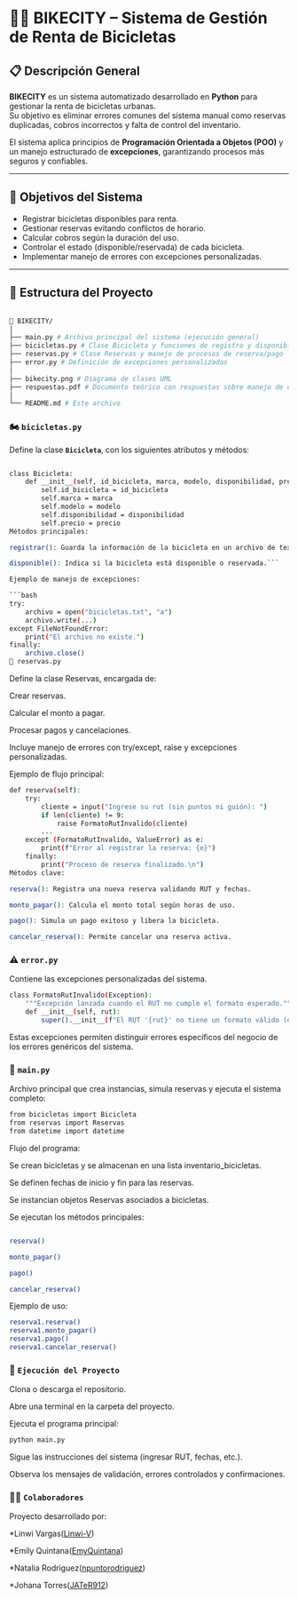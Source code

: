 # 🚴‍♂️ BIKECITY – Sistema de Gestión de Renta de Bicicletas

## 📋 Descripción General

**BIKECITY** es un sistema automatizado desarrollado en **Python** para gestionar la renta de bicicletas urbanas.  
Su objetivo es eliminar errores comunes del sistema manual como reservas duplicadas, cobros incorrectos y falta de control del inventario.

El sistema aplica principios de **Programación Orientada a Objetos (POO)** y un manejo estructurado de **excepciones**, garantizando procesos más seguros y confiables.

---

## 🎯 Objetivos del Sistema

- Registrar bicicletas disponibles para renta.  
- Gestionar reservas evitando conflictos de horario.  
- Calcular cobros según la duración del uso.  
- Controlar el estado (disponible/reservada) de cada bicicleta.  
- Implementar manejo de errores con excepciones personalizadas.  

---

## 🧩 Estructura del Proyecto

```bash

📁 BIKECITY/
│
├── main.py # Archivo principal del sistema (ejecución general)
├── bicicletas.py # Clase Bicicleta y funciones de registro y disponibilidad
├── reservas.py # Clase Reservas y manejo de procesos de reserva/pago
├── error.py # Definición de excepciones personalizadas
│
├── bikecity.png # Diagrama de clases UML
├── respuestas.pdf # Documento teórico con respuestas sobre manejo de excepciones
│
└── README.md # Este archivo
```


### 🏍️ `bicicletas.py`

Define la clase **`Bicicleta`**, con los siguientes atributos y métodos:

```bash

class Bicicleta:
    def __init__(self, id_bicicleta, marca, modelo, disponibilidad, precio):
        self.id_bicicleta = id_bicicleta
        self.marca = marca
        self.modelo = modelo
        self.disponibilidad = disponibilidad
        self.precio = precio
Métodos principales:

registrar(): Guarda la información de la bicicleta en un archivo de texto (bicicletas.txt), usando try/except/finally para manejar errores de archivo.

disponible(): Indica si la bicicleta está disponible o reservada.```

Ejemplo de manejo de excepciones:

```bash
try:
    archivo = open("bicicletas.txt", "a")
    archivo.write(...)
except FileNotFoundError:
    print("El archivo no existe.")
finally:
    archivo.close()
📅 reservas.py
```
Define la clase Reservas, encargada de:

Crear reservas.

Calcular el monto a pagar.

Procesar pagos y cancelaciones.

Incluye manejo de errores con try/except, raise y excepciones personalizadas.

Ejemplo de flujo principal:

```bash
def reserva(self):
    try:
        cliente = input("Ingrese su rut (sin puntos ni guión): ")
        if len(cliente) != 9:
            raise FormatoRutInvalido(cliente)
        ...
    except (FormatoRutInvalido, ValueError) as e:
        print(f"Error al registrar la reserva: {e}")
    finally:
        print("Proceso de reserva finalizado.\n")
Métodos clave:

reserva(): Registra una nueva reserva validando RUT y fechas.

monto_pagar(): Calcula el monto total según horas de uso.

pago(): Simula un pago exitoso y libera la bicicleta.

cancelar_reserva(): Permite cancelar una reserva activa.
```

### ⚠️ `error.py`

Contiene las excepciones personalizadas del sistema.

```bash
class FormatoRutInvalido(Exception):
    """Excepción lanzada cuando el RUT no cumple el formato esperado."""
    def __init__(self, rut):
        super().__init__(f"El RUT '{rut}' no tiene un formato válido (debe tener 9 caracteres).")
```
Estas excepciones permiten distinguir errores específicos del negocio de los errores genéricos del sistema.

### 🚀 `main.py`

Archivo principal que crea instancias, simula reservas y ejecuta el sistema completo:

```bash
from bicicletas import Bicicleta
from reservas import Reservas    
from datetime import datetime
```
Flujo del programa:

Se crean bicicletas y se almacenan en una lista inventario_bicicletas.

Se definen fechas de inicio y fin para las reservas.

Se instancian objetos Reservas asociados a bicicletas.

Se ejecutan los métodos principales:

```bash

reserva()

monto_pagar()

pago()

cancelar_reserva()
```

Ejemplo de uso:

```bash
reserva1.reserva()
reserva1.monto_pagar()
reserva1.pago()
reserva1.cancelar_reserva()
```

### 🧪 `Ejecución del Proyecto`

Clona o descarga el repositorio.

Abre una terminal en la carpeta del proyecto.

Ejecuta el programa principal:

```bash
python main.py
```
Sigue las instrucciones del sistema (ingresar RUT, fechas, etc.).

Observa los mensajes de validación, errores controlados y confirmaciones.

### 👨‍💻 `Colaboradores`

Proyecto desarrollado por:

*Linwi Vargas([Linwi-V](https://github.com/Linwi-V))

*Emily Quintana([EmyQuintana](https://github.com/EmyQuintana))

*Natalia Rodriguez([npuntorodriguez](https://github.com/npuntorodriguez))

*Johana Torres([JATeR912](https://github.com/JATeR912))
